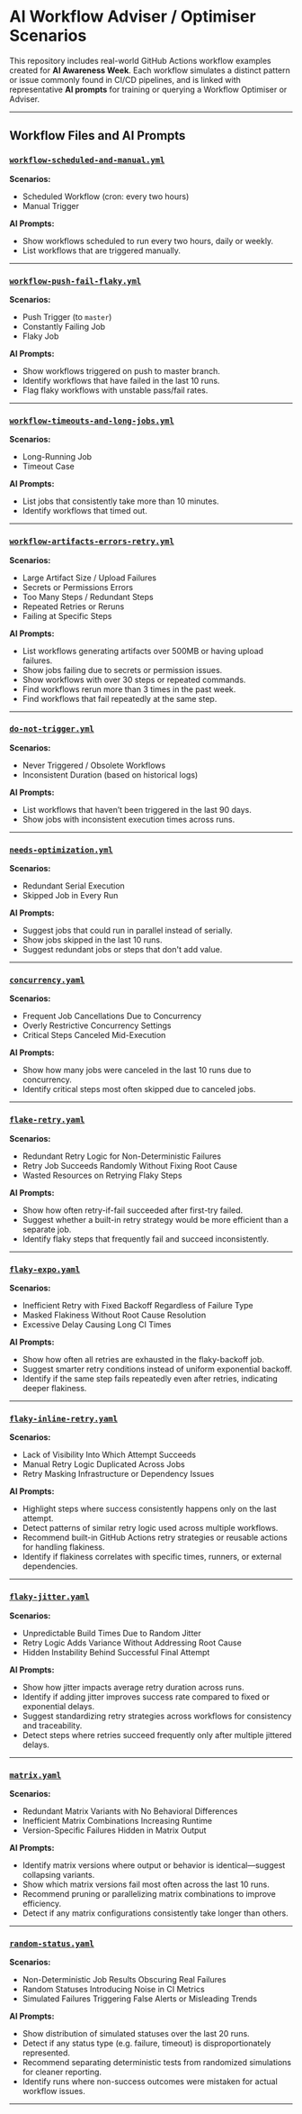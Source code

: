 # AI Workflow Adviser / Optimiser Scenarios

This repository includes real-world GitHub Actions workflow examples created for **AI Awareness Week**. Each workflow simulates a distinct pattern or issue commonly found in CI/CD pipelines, and is linked with representative **AI prompts** for training or querying a Workflow Optimiser or Adviser.

---

## Workflow Files and AI Prompts

### [`workflow-scheduled-and-manual.yml`](.github/workflows/workflow-scheduled-and-manual.yml)

**Scenarios:**
- Scheduled Workflow (cron: every two hours)
- Manual Trigger

**AI Prompts:**
- Show workflows scheduled to run every two hours, daily or weekly.  
- List workflows that are triggered manually.

---

### [`workflow-push-fail-flaky.yml`](.github/workflows/workflow-push-fail-flaky.yml)

**Scenarios:**
- Push Trigger (to `master`)
- Constantly Failing Job
- Flaky Job

**AI Prompts:**
- Show workflows triggered on push to master branch.  
- Identify workflows that have failed in the last 10 runs.  
- Flag flaky workflows with unstable pass/fail rates.

---

### [`workflow-timeouts-and-long-jobs.yml`](.github/workflows/workflow-timeouts-and-long-jobs.yml)

**Scenarios:**
- Long-Running Job
- Timeout Case

**AI Prompts:**
- List jobs that consistently take more than 10 minutes.  
- Identify workflows that timed out.

---

### [`workflow-artifacts-errors-retry.yml`](.github/workflows/workflow-artifacts-errors-retry.yml)

**Scenarios:**
- Large Artifact Size / Upload Failures  
- Secrets or Permissions Errors  
- Too Many Steps / Redundant Steps  
- Repeated Retries or Reruns  
- Failing at Specific Steps

**AI Prompts:**
- List workflows generating artifacts over 500MB or having upload failures.  
- Show jobs failing due to secrets or permission issues.  
- Show workflows with over 30 steps or repeated commands.  
- Find workflows rerun more than 3 times in the past week.  
- Find workflows that fail repeatedly at the same step.

---

### [`do-not-trigger.yml`](.github/workflows/do-not-trigger.yml)

**Scenarios:**
- Never Triggered / Obsolete Workflows  
- Inconsistent Duration (based on historical logs)

**AI Prompts:**
- List workflows that haven’t been triggered in the last 90 days.  
- Show jobs with inconsistent execution times across runs.

---

### [`needs-optimization.yml`](.github/workflows/needs-optimization.yml)

**Scenarios:**
- Redundant Serial Execution 
- Skipped Job in Every Run

**AI Prompts:**
- Suggest jobs that could run in parallel instead of serially.  
- Show jobs skipped in the last 10 runs.
- Suggest redundant jobs or steps that don't add value.

---

### [`concurrency.yaml`](.github/workflows/concurrency.yaml)

**Scenarios:**
- Frequent Job Cancellations Due to Concurrency
- Overly Restrictive Concurrency Settings
- Critical Steps Canceled Mid-Execution

**AI Prompts:**
- Show how many jobs were canceled in the last 10 runs due to concurrency.
- Identify critical steps most often skipped due to canceled jobs.

---

### [`flake-retry.yaml`](.github/workflows/flake-retry.yaml)

**Scenarios:**
- Redundant Retry Logic for Non-Deterministic Failures
- Retry Job Succeeds Randomly Without Fixing Root Cause
- Wasted Resources on Retrying Flaky Steps

**AI Prompts:**
- Show how often retry-if-fail succeeded after first-try failed.
- Suggest whether a built-in retry strategy would be more efficient than a separate job.
- Identify flaky steps that frequently fail and succeed inconsistently.

---


### [`flaky-expo.yaml`](.github/workflows/flaky-expo.yaml)

**Scenarios:**
- Inefficient Retry with Fixed Backoff Regardless of Failure Type
- Masked Flakiness Without Root Cause Resolution
- Excessive Delay Causing Long CI Times

**AI Prompts:**
- Show how often all retries are exhausted in the flaky-backoff job.
- Suggest smarter retry conditions instead of uniform exponential backoff.
- Identify if the same step fails repeatedly even after retries, indicating deeper flakiness.

---


### [`flaky-inline-retry.yaml`](.github/workflows/flaky-inline-retry.yaml)

**Scenarios:**
- Lack of Visibility Into Which Attempt Succeeds
- Manual Retry Logic Duplicated Across Jobs
- Retry Masking Infrastructure or Dependency Issues

**AI Prompts:**
- Highlight steps where success consistently happens only on the last attempt.
- Detect patterns of similar retry logic used across multiple workflows.
- Recommend built-in GitHub Actions retry strategies or reusable actions for handling flakiness.
- Identify if flakiness correlates with specific times, runners, or external dependencies.

---

### [`flaky-jitter.yaml`](.github/workflows/flaky-jitter.yaml)

**Scenarios:**
- Unpredictable Build Times Due to Random Jitter
- Retry Logic Adds Variance Without Addressing Root Cause
- Hidden Instability Behind Successful Final Attempt

**AI Prompts:**
- Show how jitter impacts average retry duration across runs.
- Identify if adding jitter improves success rate compared to fixed or exponential delays.
- Suggest standardizing retry strategies across workflows for consistency and traceability.
- Detect steps where retries succeed frequently only after multiple jittered delays.

---

### [`matrix.yaml`](.github/workflows/matrix.yaml)

**Scenarios:**
- Redundant Matrix Variants with No Behavioral Differences
- Inefficient Matrix Combinations Increasing Runtime
- Version-Specific Failures Hidden in Matrix Output

**AI Prompts:**
- Identify matrix versions where output or behavior is identical—suggest collapsing variants.
- Show which matrix versions fail most often across the last 10 runs.
- Recommend pruning or parallelizing matrix combinations to improve efficiency.
- Detect if any matrix configurations consistently take longer than others.

---

### [`random-status.yaml`](.github/workflows/random-status.yaml)

**Scenarios:**
- Non-Deterministic Job Results Obscuring Real Failures
- Random Statuses Introducing Noise in CI Metrics
- Simulated Failures Triggering False Alerts or Misleading Trends

**AI Prompts:**
- Show distribution of simulated statuses over the last 20 runs.
- Detect if any status type (e.g. failure, timeout) is disproportionately represented.
- Recommend separating deterministic tests from randomized simulations for cleaner reporting.
- Identify runs where non-success outcomes were mistaken for actual workflow issues.

---



